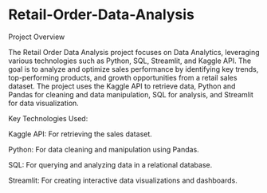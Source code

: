 # Retail-Order-Data-Analysis

Project Overview


The Retail Order Data Analysis project focuses on Data Analytics, leveraging various technologies such as Python, SQL, Streamlit, and Kaggle API. The goal is to analyze and optimize sales performance by identifying key trends, top-performing products, and growth opportunities from a retail sales dataset. The project uses the Kaggle API to retrieve data, Python and Pandas for cleaning and data manipulation, SQL for analysis, and Streamlit for data visualization.

Key Technologies Used:


Kaggle API: For retrieving the sales dataset.


Python: For data cleaning and manipulation using Pandas.


SQL: For querying and analyzing data in a relational database.


Streamlit: For creating interactive data visualizations and dashboards.
